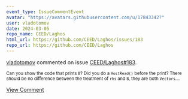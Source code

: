 ```yaml
---
event_type: IssueCommentEvent
avatar: "https://avatars.githubusercontent.com/u/17843342?"
user: vladotomov
date: 2024-03-05
repo_name: CEED/Laghos
html_url: https://github.com/CEED/Laghos/issues/183
repo_url: https://github.com/CEED/Laghos
---
```


<a href='https://github.com/vladotomov' target='_blank'>vladotomov</a> commented on issue <a href='https://github.com/CEED/Laghos/issues/183' target='_blank'>CEED/Laghos#183</a>.

<small>Can you show the code that prints `B`? Did you do a `HostRead()` before the print? There should be no difference between the treatment of `rhs` and `B`, they are both `Vectors`....</small>

<a href='https://github.com/CEED/Laghos/issues/183' target='_blank'>View Comment</a>